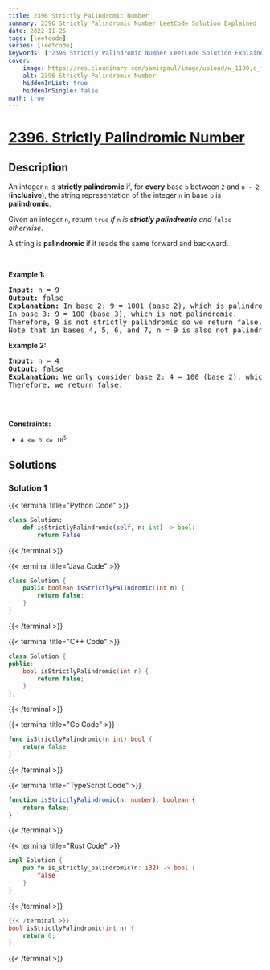 ```yaml
---
title: 2396 Strictly Palindromic Number
summary: 2396 Strictly Palindromic Number LeetCode Solution Explained
date: 2022-11-25
tags: [leetcode]
series: [leetcode]
keywords: ["2396 Strictly Palindromic Number LeetCode Solution Explained in all languages", "2396 Strictly Palindromic Number", "LeetCode", "leetcode solution in Python3 C++ Java Go PHP Ruby Swift TypeScript Rust C# JavaScript C", "GeeksforGeeks", "InterviewBit", "Coding Ninjas", "HackerRank", "HackerEarth", "CodeChef", "TopCoder", "AlgoExpert", "freeCodeCamp", "Codeforces", "GitHub", "AtCoder", "Samir Paul"]
cover:
    image: https://res.cloudinary.com/samirpaul/image/upload/w_1100,c_fit,co_rgb:FFFFFF,l_text:Arial_75_bold:2396 Strictly Palindromic Number - Solution Explained/problem-solving.webp
    alt: 2396 Strictly Palindromic Number
    hiddenInList: true
    hiddenInSingle: false
math: true
---
```



# [2396. Strictly Palindromic Number](https://leetcode.com/problems/strictly-palindromic-number)


## Description

<p>An integer <code>n</code> is <strong>strictly palindromic</strong> if, for <strong>every</strong> base <code>b</code> between <code>2</code> and <code>n - 2</code> (<strong>inclusive</strong>), the string representation of the integer <code>n</code> in base <code>b</code> is <strong>palindromic</strong>.</p>

<p>Given an integer <code>n</code>, return <code>true</code> <em>if </em><code>n</code><em> is <strong>strictly palindromic</strong> and </em><code>false</code><em> otherwise</em>.</p>

<p>A string is <strong>palindromic</strong> if it reads the same forward and backward.</p>

<p>&nbsp;</p>
<p><strong class="example">Example 1:</strong></p>

<pre>
<strong>Input:</strong> n = 9
<strong>Output:</strong> false
<strong>Explanation:</strong> In base 2: 9 = 1001 (base 2), which is palindromic.
In base 3: 9 = 100 (base 3), which is not palindromic.
Therefore, 9 is not strictly palindromic so we return false.
Note that in bases 4, 5, 6, and 7, n = 9 is also not palindromic.
</pre>

<p><strong class="example">Example 2:</strong></p>

<pre>
<strong>Input:</strong> n = 4
<strong>Output:</strong> false
<strong>Explanation:</strong> We only consider base 2: 4 = 100 (base 2), which is not palindromic.
Therefore, we return false.

</pre>

<p>&nbsp;</p>
<p><strong>Constraints:</strong></p>

<ul>
	<li><code>4 &lt;= n &lt;= 10<sup>5</sup></code></li>
</ul>

## Solutions

### Solution 1

<!-- tabs:start -->

{{< terminal title="Python Code" >}}
```python
class Solution:
    def isStrictlyPalindromic(self, n: int) -> bool:
        return False
```
{{< /terminal >}}

{{< terminal title="Java Code" >}}
```java
class Solution {
    public boolean isStrictlyPalindromic(int n) {
        return false;
    }
}
```
{{< /terminal >}}

{{< terminal title="C++ Code" >}}
```cpp
class Solution {
public:
    bool isStrictlyPalindromic(int n) {
        return false;
    }
};
```
{{< /terminal >}}

{{< terminal title="Go Code" >}}
```go
func isStrictlyPalindromic(n int) bool {
	return false
}
```
{{< /terminal >}}

{{< terminal title="TypeScript Code" >}}
```ts
function isStrictlyPalindromic(n: number): boolean {
    return false;
}
```
{{< /terminal >}}

{{< terminal title="Rust Code" >}}
```rust
impl Solution {
    pub fn is_strictly_palindromic(n: i32) -> bool {
        false
    }
}
```
{{< /terminal >}}

```c
{{< /terminal >}}
bool isStrictlyPalindromic(int n) {
    return 0;
}
```
{{< /terminal >}}

<!-- tabs:end -->

<!-- end -->
